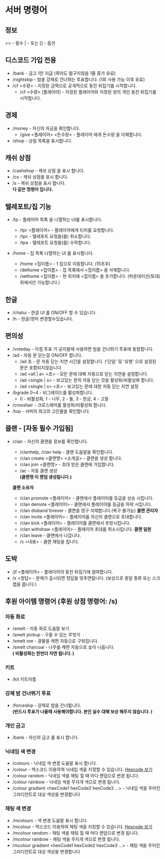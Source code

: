 #  서버 명령어

## 정보
<> - 필수 | - 또는 [] - 옵션

## 디스코드 가입 전용
* /bank - 금고 1칸 지급 (죽어도 떨구지않음 1줄 증가 유료)
* /nightskip - 밤을 강제로 건너뛰는 투표합니다. (1회 사용 가능 이후 유료)
* /cf <수량> - 지정된 금액으로 공개적으로 동전 뒤집기를 시작합니다.
  * /cf <수량> [플레이어] - 지정된 플레이어와 지정된 양의 개인 동전 뒤집기를 시작합니다.

## 경제
* /money - 자신의 자금을 확인합니다.
  * /give <플레이어> <돈수량> - 플레이어 에게 돈수량 을 이체합니다.
* /shop - 상점 목록을 표시합니다.

## 캐쉬 상점
* /cashshop - 캐쉬 상점 을 표시 합니다.
* /cs - 캐쉬 상점을 표시 합니다.
* /s - 캐쉬 상점을 표시 합니다.   
**다 같은 명령어 입니다.**

## 텔레포트/집 기능
* /tp - 플레이어 목록 을 나열하는 UI를 표시합니다.
  * /tpr <플레이어> - 플레이어에게 티피를 요청합니다.
  * /tpc - 텔레포트 요청을(를) 취소합니다.
  * /tpa - 텔레포트 요청을(를) 수락합니다.
  
* /home - 집 목록 나열하는 UI 를 표시합니다.
  * /home <집이름> - 1 집으로 이동합니다. (15초후)
  * /delhome <집이름> - 집 목록에서 <집이름> 을 삭제합니다.
  * /sethome <집이름> - 현 위치에 <집이름> 을 추가합니다. (파운데이션(토대) 위에서만 가능합니다.)
    
## 한글
* /chatui - 한글 UI 를 ON/OFF 할 수 있습니다.
* /h - 한글/영어 변경할수있습니다.

## 편의성
* /voteday - 아침 투표 가 공지될때 사용하면 밤을 건너뛰기 투표에 동참합니다.
* /ad - 자동 문 닫는걸 ON/OFF 합니다.
  * /ad 초 - 문 자동 닫는 지연 시간을 설정합니다. ('단일' 및 '유형' 으로 설정된 문은 포함되지않습니다.
  * /ad <all | a> <초> - 모든 문에 대해 자동으로 닫는 지연을 설정합니다.
  * /ad <single | s> - 보고있는 문의 자동 닫는 것을 활성화/비활성화 합니다.
  * /ad <single | s> <초> - 보고있는 문에 대한 자동 닫는 지연 설정
* /bgrade 0~4 - 비그레이드를 활성화합니다.
  * 0 - 비활성화, 1 - 나무, 2 - 돌, 3 - 판금, 4 - 고철
* /crosshair - 크로스헤어를 활성화/비활성화 합니다.
* /top - 서버의 최고의 고인물을 확인합니다.


## 클랜 - [자동 필수 가입됨]
* /clan - 자신의 클랜을 정보를 확인합니다.
  * /clanhelp, /clan help - 클랜 도움말을 확인합니다.
  * /clan create <클랜명> <소개글> - 클랜을 생성 합니다.
  * /clan join <클랜명> - 초대 받은 클랜에 가입합니다.
  * /ac - 자동 클랜 생성   
  **(클랜명 이 랜덤  생성됩니다.)**
  
  **클랜 소유자**
  * /clan promote <플레이어> - 클랜에서 플레이어를 등급을 상승 시킵니다.
  * /clan demote <플레이어> - 클랜에서 플레이어를 등급을 하락 시킵니다.
  * /clan disband forever - 클랜을 영구 삭제합니다.(복구 불가능)
  **클랜 관리자**  
  * /clan invite <플레이어> - 플레이어를 자신의 클랜으로 초대합니다.
  * /clan kick <플레이어> - 플레이어를 클랜에서 추방시킵니다.
  * /clan withdraw <플레이어> - 플레이어 초대를 취소시킵니다.
  **클랜 일원**
  * /clan leave - 클랜에서 나갑니다.
  * /c <내용> - 클랜 채팅을 칩니다.
  
## 도박
* /jf <플레이어> - 플레이어의 동전 뒤집기에 참여합니다.
* /x <정답> - 문제가 출시되면 정답을 맞추면됩니다. (보상으로 총알 종류 또는 스크랩을 줍니다.)

## 후원 아이템 명령어 (후원 상점 명령어: /s)

### 자동 화로
* /smelt - 자동 화로 도움말 보기
 * /smelt pickup - 구울 수 있는 무엇가
 * /smelt ore - 광물을 캐면 자동으로 구워집니다.
 * /smelt charcoal - 나무를 캐면 자동으로 숯이 나옵니다.      
 **( 비활성화는 한번더 치면 됩니다. )**
 
### 키트
* /kit 키트이름
 
### 강제 밤 건너뛰기 투표
* /forceskip - 강제로 밤을 건너뜁니다.   
**(반드시 투표가 나올때 사용해야합니다. 본인 실수 대해 보상 해주지 않습니다. )**
 
### 개인 금고
* /bank - 자신의 금고 를 표시 합니다.

### 닉네임 색 변경
* /colours - 닉네임 색 변경 도움말 표시 합니다.
* /colour <hexcode> - 헥스코드 이용하여 닉네임 색을 지정할 수 있습니다. [Hexcode 보기](https://htmlcolorcodes.com/)
* /colour random - 닉네임 색을 채팅 칠 때 마다 랜덤으로 변경 됩니다.
* /colour rainbow - 닉네임 색을 무지개 색으로 변경 됩니다.
* /colour gradient <hexCode1 hexCode2 hexCode3 ...> - 닉네임 색을 주어진 그라디언트로 대상 색상을 변경합니다
### 채팅 색 변경
* /mcolours - 색 변경 도움말 표시 합니다.
* /mcolour <hexcode> - 헥스코드 이용하여 채팅 색을 지정할 수 있습니다. [Hexcode 보기](https://htmlcolorcodes.com/)
* /mcolour random - 채팅 색을 채팅 칠 때 마다 랜덤으로 변경 됩니다.
* /mcolour rainbow - 채팅 색을 무지개 색으로 변경 됩니다.
* /mcolour gradient <hexCode1 hexCode2 hexCode3 ...> - 채팅 색을 주어진 그라디언트로 대상 색상을 변경합니다

